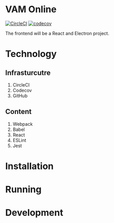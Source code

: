 # VAM Online
[![CircleCI](https://circleci.com/gh/mackiedrew/vam-online.svg?style=shield&circle-token=383514250cad12e2dde115ce5af3225907b390f2)](https://circleci.com/gh/mackiedrew/vam-online)
[![codecov](https://codecov.io/gh/mackiedrew/vam-online/branch/master/graph/badge.svg?token=7cyF0ihR2C)](https://codecov.io/gh/mackiedrew/vam-online)

The frontend will be a React and Electron project.

# Technology

## Infrasturcutre
1. CircleCI 
2. Codecov
3. GitHub

## Content
1. Webpack
2. Babel
3. React
4. ESLint
5. Jest

# Installation

# Running

# Development